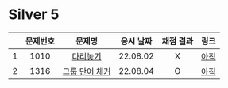 # Silver 5
||문제번호|문제명|응시 날짜|채점 결과|링크|
|:-:|:--:|:--:|:---:|:---:|--|
|1|1010|[다리놓기](./1010.js)|22.08.02|X|[아직]()|
|2|1316|[그룹 단어 체커](./1316.js)|22.08.04|O|[아직]()|